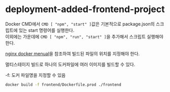 # deployment-added-frontend-project

Docker CMD에서 `CMD [ "npm", "start" ]`값은 기본적으로 package.json의 스크립트에 있는 start 명령어를 실행한다.  
이외에는 가운데에 `CMD [ "npm", "run", "start" ]`을 추가해서 스크립트 실행해야한다.

[nginx docker menual](https://hub.docker.com/_/nginx)을 참조하여 빌드된 파일의 위치를 지정해야 한다.

멀티스테이지 빌드로 하나의 도커파일에 여러 이미지를 빌드할 수 있다.

-f: 도커 파일명을 지정할 수 있음

``` bash
docker build -f frontend/Dockerfile.prod ./frontend
```
